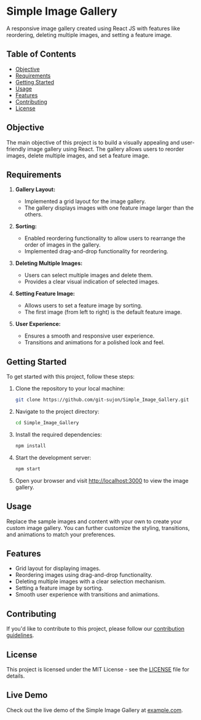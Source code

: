 # Simple Image Gallery

A responsive image gallery created using React JS with features like reordering, deleting multiple images, and setting a feature image.

## Table of Contents

- [Objective](#objective)
- [Requirements](#requirements)
- [Getting Started](#getting-started)
- [Usage](#usage)
- [Features](#features)
- [Contributing](#contributing)
- [License](#license)

## Objective

The main objective of this project is to build a visually appealing and user-friendly image gallery using React. The gallery allows users to reorder images, delete multiple images, and set a feature image.

## Requirements

1. **Gallery Layout:**
   - Implemented a grid layout for the image gallery.
   - The gallery displays images with one feature image larger than the others.

2. **Sorting:**
   - Enabled reordering functionality to allow users to rearrange the order of images in the gallery.
   - Implemented drag-and-drop functionality for reordering.

3. **Deleting Multiple Images:**
   - Users can select multiple images and delete them.
   - Provides a clear visual indication of selected images.

4. **Setting Feature Image:**
   - Allows users to set a feature image by sorting.
   - The first image (from left to right) is the default feature image.

5. **User Experience:**
   - Ensures a smooth and responsive user experience.
   - Transitions and animations for a polished look and feel.

## Getting Started

To get started with this project, follow these steps:

1. Clone the repository to your local machine:

   ```bash
   git clone https://github.com/git-sujon/Simple_Image_Gallery.git
   ```

2. Navigate to the project directory:

   ```bash
   cd Simple_Image_Gallery
   ```

3. Install the required dependencies:

   ```bash
   npm install
   ```

4. Start the development server:

   ```bash
   npm start
   ```

5. Open your browser and visit [http://localhost:3000](http://localhost:3000) to view the image gallery.

## Usage

Replace the sample images and content with your own to create your custom image gallery. You can further customize the styling, transitions, and animations to match your preferences.

## Features

- Grid layout for displaying images.
- Reordering images using drag-and-drop functionality.
- Deleting multiple images with a clear selection mechanism.
- Setting a feature image by sorting.
- Smooth user experience with transitions and animations.

## Contributing

If you'd like to contribute to this project, please follow our [contribution guidelines](CONTRIBUTING.md).

## License

This project is licensed under the MIT License - see the [LICENSE](LICENSE) file for details.

## Live Demo

Check out the live demo of the Simple Image Gallery at [example.com](https://www.example.com).
